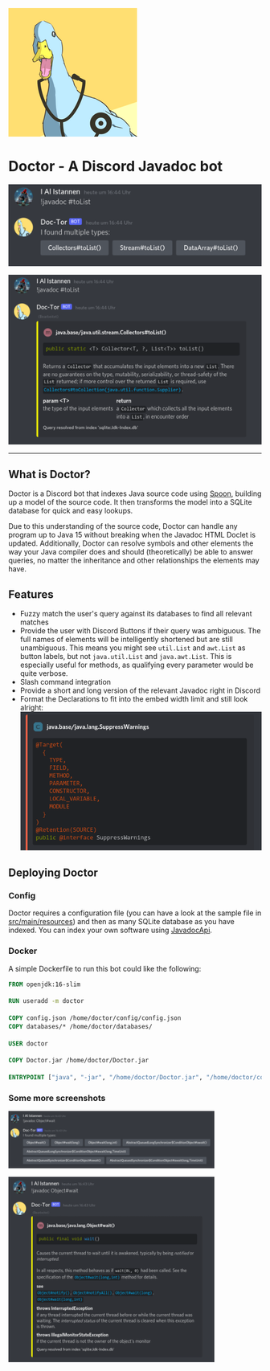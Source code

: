 ![logo](media/Logo.png)

# Doctor - A Discord Javadoc bot

![query](media/Method-search.png)

![query](media/Method-search-answer.png)

----

## What is Doctor?
Doctor is a Discord bot that indexes Java source code using
[Spoon](https://github.com/INRIA/spoon), building up a model of the source
code. It then transforms the model into a SQLite database for quick and easy
lookups.

Due to this understanding of the source code, Doctor can handle any
program up to Java 15 without breaking when the Javadoc HTML Doclet is updated.
Additionally, Doctor can resolve symbols and other elements the way your Java
compiler does and should (theoretically) be able to answer queries, no matter
the inheritance and other relationships the elements may have.

## Features
- Fuzzy match the user's query against its databases to find all relevant matches
- Provide the user with Discord Buttons if their query was ambiguous. The full
  names of elements will be intelligently shortened but are still unambiguous.
  This means you might see `util.List` and `awt.List` as button labels, but not
  `java.util.List` and `java.awt.List`. This is especially useful for methods,
  as qualifying every parameter would be quite verbose.
- Slash command integration
- Provide a short and long version of the relevant Javadoc right in Discord
- Format the Declarations to fit into the embed width limit and still look
  alright:  
  ![declaration formatting](media/Declaration-Formatting.png)

## Deploying Doctor

### Config
Doctor requires a configuration file (you can have a look at the sample file in
[src/main/resources](src/main/resources)) and then as many SQLite database as
you have indexed. You can index your own software using
[JavadocApi](https://github.com/I-Al-Istannen/JavadocApi).

### Docker
A simple Dockerfile to run this bot could like the following:
```dockerfile
FROM openjdk:16-slim

RUN useradd -m doctor

COPY config.json /home/doctor/config/config.json
COPY databases/* /home/doctor/databases/

USER doctor

COPY Doctor.jar /home/doctor/Doctor.jar

ENTRYPOINT ["java", "-jar", "/home/doctor/Doctor.jar", "/home/doctor/config/config.json"]
```

### Some more screenshots
![screenshot](media/Object-wait.png)

![screenshot](media/Object-wait-answer.png)
